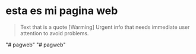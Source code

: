 # esta es mi pagina web
> Text that is a quote
>[Warming]
> Urgent info that needs immediate user attention to avoid problems.
> 
"# pagweb" 
"# pagweb" 
